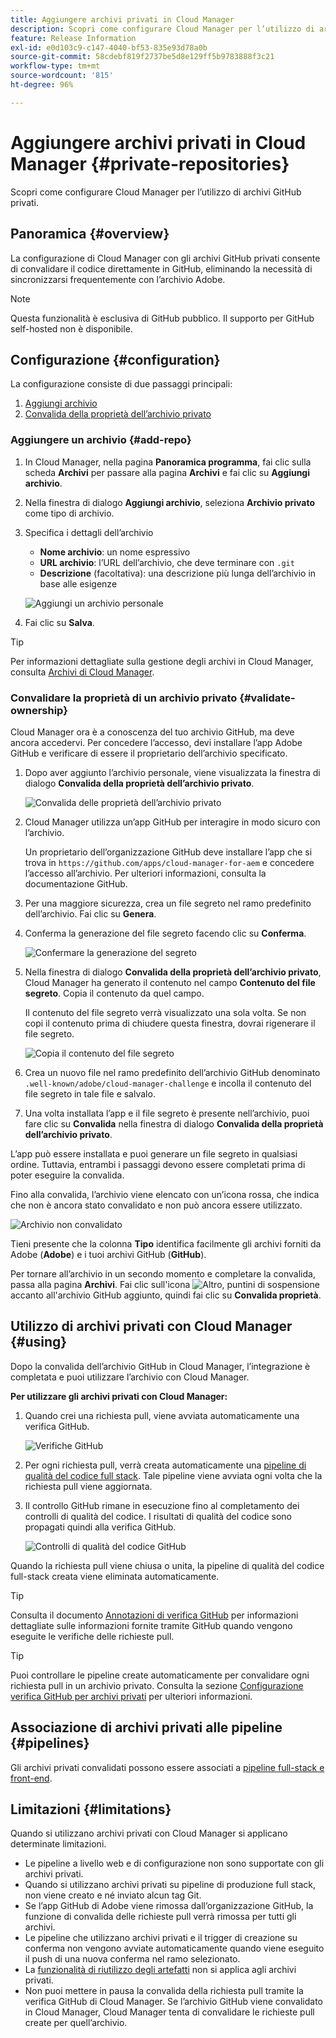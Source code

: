 ```yaml
---
title: Aggiungere archivi privati in Cloud Manager
description: Scopri come configurare Cloud Manager per l’utilizzo di archivi GitHub privati.
feature: Release Information
exl-id: e0d103c9-c147-4040-bf53-835e93d78a0b
source-git-commit: 58cdebf819f2737be5d8e129ff5b9783888f3c21
workflow-type: tm+mt
source-wordcount: '815'
ht-degree: 96%

---
```



# Aggiungere archivi privati in Cloud Manager {#private-repositories}

Scopri come configurare Cloud Manager per l’utilizzo di archivi GitHub privati.

## Panoramica {#overview}

La configurazione di Cloud Manager con gli archivi GitHub privati consente di convalidare il codice direttamente in GitHub, eliminando la necessità di sincronizzarsi frequentemente con l’archivio Adobe.

>[!NOTE]
>
>Questa funzionalità è esclusiva di GitHub pubblico. Il supporto per GitHub self-hosted non è disponibile.

## Configurazione {#configuration}

La configurazione consiste di due passaggi principali:

1. [Aggiungi archivio](#add-repo)
1. [Convalida della proprietà dell’archivio privato](#validate-ownership)



### Aggiungere un archivio {#add-repo}

1. In Cloud Manager, nella pagina **Panoramica programma**, fai clic sulla scheda **Archivi** per passare alla pagina **Archivi** e fai clic su **Aggiungi archivio**.

1. Nella finestra di dialogo **Aggiungi archivio**, seleziona **Archivio privato** come tipo di archivio.

1. Specifica i dettagli dell’archivio

   * **Nome archivio**: un nome espressivo
   * **URL archivio**: l’URL dell’archivio, che deve terminare con `.git`
   * **Descrizione** (facoltativa): una descrizione più lunga dell’archivio in base alle esigenze

   ![Aggiungi un archivio personale](/help/assets/repositories/add-own-github.png)

1. Fai clic su **Salva**.

>[!TIP]
>
>Per informazioni dettagliate sulla gestione degli archivi in Cloud Manager, consulta [Archivi di Cloud Manager](/help/managing-code/managing-repositories.md).



### Convalidare la proprietà di un archivio privato {#validate-ownership}

Cloud Manager ora è a conoscenza del tuo archivio GitHub, ma deve ancora accedervi. Per concedere l’accesso, devi installare l’app Adobe GitHub e verificare di essere il proprietario dell’archivio specificato.

1. Dopo aver aggiunto l’archivio personale, viene visualizzata la finestra di dialogo **Convalida della proprietà dell’archivio privato**.

   ![Convalida delle proprietà dell’archivio privato](/help/assets/repositories/private-repo-validate.png)

1. Cloud Manager utilizza un’app GitHub per interagire in modo sicuro con l’archivio.

   Un proprietario dell’organizzazione GitHub deve installare l’app che si trova in `https://github.com/apps/cloud-manager-for-aem` e concedere l’accesso all’archivio. Per ulteriori informazioni, consulta la documentazione GitHub.

1. Per una maggiore sicurezza, crea un file segreto nel ramo predefinito dell’archivio. Fai clic su **Genera**.

1. Conferma la generazione del file segreto facendo clic su **Conferma**.

   ![Confermare la generazione del segreto](/help/assets/repositories/confirm-generation.png)

1. Nella finestra di dialogo **Convalida della proprietà dell’archivio privato**, Cloud Manager ha generato il contenuto nel campo **Contenuto del file segreto**. Copia il contenuto da quel campo.

   Il contenuto del file segreto verrà visualizzato una sola volta. Se non copi il contenuto prima di chiudere questa finestra, dovrai rigenerare il file segreto.

   ![Copia il contenuto del file segreto](/help/assets/repositories/new-secret.png)

1. Crea un nuovo file nel ramo predefinito dell’archivio GitHub denominato `.well-known/adobe/cloud-manager-challenge` e incolla il contenuto del file segreto in tale file e salvalo.

1. Una volta installata l’app e il file segreto è presente nell’archivio, puoi fare clic su **Convalida** nella finestra di dialogo **Convalida della proprietà dell’archivio privato**.

L’app può essere installata e puoi generare un file segreto in qualsiasi ordine. Tuttavia, entrambi i passaggi devono essere completati prima di poter eseguire la convalida.

Fino alla convalida, l’archivio viene elencato con un’icona rossa, che indica che non è ancora stato convalidato e non può ancora essere utilizzato.

![Archivio non convalidato](/help/assets/repositories/unvalidated-repo.png)

Tieni presente che la colonna **Tipo** identifica facilmente gli archivi forniti da Adobe (**Adobe**) e i tuoi archivi GitHub (**GitHub**).

Per tornare all’archivio in un secondo momento e completare la convalida, passa alla pagina **Archivi**. Fai clic sull&#39;icona ![Altro, puntini di sospensione](https://spectrum.adobe.com/static/icons/workflow_18/Smock_More_18_N.svg) accanto all&#39;archivio GitHub aggiunto, quindi fai clic su **Convalida proprietà**.


## Utilizzo di archivi privati con Cloud Manager {#using}

Dopo la convalida dell’archivio GitHub in Cloud Manager, l’integrazione è completata e puoi utilizzare l’archivio con Cloud Manager.

**Per utilizzare gli archivi privati con Cloud Manager:**

1. Quando crei una richiesta pull, viene avviata automaticamente una verifica GitHub.

   ![Verifiche GitHub](/help/assets/repositories/github-checks.png)

1. Per ogni richiesta pull, verrà creata automaticamente una [pipeline di qualità del codice full stack](/help/using/managing-pipelines.md). Tale pipeline viene avviata ogni volta che la richiesta pull viene aggiornata.

1. Il controllo GitHub rimane in esecuzione fino al completamento dei controlli di qualità del codice. I risultati di qualità del codice sono propagati quindi alla verifica GitHub.

   ![Controlli di qualità del codice GitHub](/help/assets/repositories/github-code-quality.png)

Quando la richiesta pull viene chiusa o unita, la pipeline di qualità del codice full-stack creata viene eliminata automaticamente.

>[!TIP]
>
>Consulta il documento [Annotazioni di verifica GitHub](github-annotations.md) per informazioni dettagliate sulle informazioni fornite tramite GitHub quando vengono eseguite le verifiche delle richieste pull.

>[!TIP]
>
>Puoi controllare le pipeline create automaticamente per convalidare ogni richiesta pull in un archivio privato. Consulta la sezione [Configurazione verifica GitHub per archivi privati](github-check-config.md) per ulteriori informazioni.



## Associazione di archivi privati alle pipeline {#pipelines}

Gli archivi privati convalidati possono essere associati a [pipeline full-stack e front-end](/help/overview/ci-cd-pipelines.md).



## Limitazioni {#limitations}

Quando si utilizzano archivi privati con Cloud Manager si applicano determinate limitazioni.

* Le pipeline a livello web e di configurazione non sono supportate con gli archivi privati.
* Quando si utilizzano archivi privati su pipeline di produzione full stack, non viene creato e né inviato alcun tag Git.
* Se l’app GitHub di Adobe viene rimossa dall’organizzazione GitHub, la funzione di convalida delle richieste pull verrà rimossa per tutti gli archivi.
* Le pipeline che utilizzano archivi privati e il trigger di creazione su conferma non vengono avviate automaticamente quando viene eseguito il push di una nuova conferma nel ramo selezionato.
* La [funzionalità di riutilizzo degli artefatti](/help/getting-started/project-setup.md#build-artifact-reuse) non si applica agli archivi privati.
* Non puoi mettere in pausa la convalida della richiesta pull tramite la verifica GitHub di Cloud Manager. Se l’archivio GitHub viene convalidato in Cloud Manager, Cloud Manager tenta di convalidare le richieste pull create per quell’archivio.
